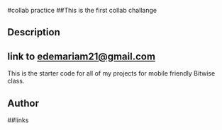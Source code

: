 #collab practice
##This is the first collab  challange

## Description
## link to edemariam21@gmail.com

This is the starter code for all of my projects for mobile friendly Bitwise class.

## Author

##links

